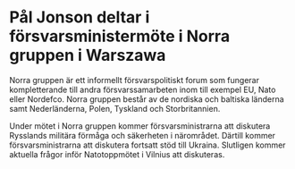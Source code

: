 # Pål Jonson deltar i försvarsministermöte i Norra gruppen i Warszawa

Norra gruppen är ett informellt försvarspolitiskt forum som fungerar kompletterande till andra försvarssamarbeten inom till exempel EU, Nato eller Nordefco. Norra gruppen består av de nordiska och baltiska länderna samt Nederländerna, Polen, Tyskland och Storbritannien.

Under mötet i Norra gruppen kommer försvarsministrarna att diskutera Rysslands militära förmåga och säkerheten i närområdet. Därtill kommer försvarsministrarna att diskutera fortsatt stöd till Ukraina. Slutligen kommer aktuella frågor inför Natotoppmötet i Vilnius att diskuteras.
